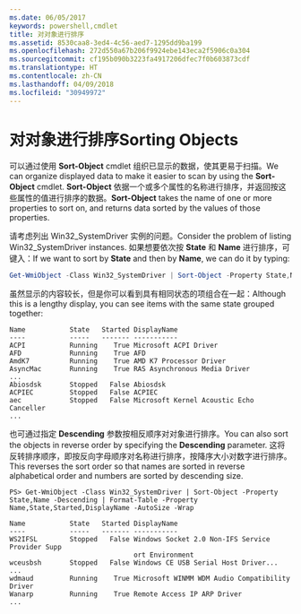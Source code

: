 ```yaml
---
ms.date: 06/05/2017
keywords: powershell,cmdlet
title: 对对象进行排序
ms.assetid: 8530caa8-3ed4-4c56-aed7-1295dd9ba199
ms.openlocfilehash: 272d550a67b206f9924ebe143eca2f5906c0a304
ms.sourcegitcommit: cf195b090b3223fa4917206dfec7f0b603873cdf
ms.translationtype: HT
ms.contentlocale: zh-CN
ms.lasthandoff: 04/09/2018
ms.locfileid: "30949972"
---
```

# <a name="sorting-objects"></a><span data-ttu-id="a9c50-103">对对象进行排序</span><span class="sxs-lookup"><span data-stu-id="a9c50-103">Sorting Objects</span></span>

<span data-ttu-id="a9c50-104">可以通过使用 **Sort-Object** cmdlet 组织已显示的数据，使其更易于扫描。</span><span class="sxs-lookup"><span data-stu-id="a9c50-104">We can organize displayed data to make it easier to scan by using the **Sort-Object** cmdlet.</span></span> <span data-ttu-id="a9c50-105">**Sort-Object** 依据一个或多个属性的名称进行排序，并返回按这些属性的值进行排序的数据。</span><span class="sxs-lookup"><span data-stu-id="a9c50-105">**Sort-Object** takes the name of one or more properties to sort on, and returns data sorted by the values of those properties.</span></span>

<span data-ttu-id="a9c50-106">请考虑列出 Win32_SystemDriver 实例的问题。</span><span class="sxs-lookup"><span data-stu-id="a9c50-106">Consider the problem of listing Win32_SystemDriver instances.</span></span> <span data-ttu-id="a9c50-107">如果想要依次按 **State** 和 **Name** 进行排序，可键入：</span><span class="sxs-lookup"><span data-stu-id="a9c50-107">If we want to sort by **State** and then by **Name**, we can do it by typing:</span></span>

```powershell
Get-WmiObject -Class Win32_SystemDriver | Sort-Object -Property State,Name | Format-Table -Property Name,State,Started,DisplayName -AutoSize -Wrap
```

<span data-ttu-id="a9c50-108">虽然显示的内容较长，但是你可以看到具有相同状态的项组合在一起：</span><span class="sxs-lookup"><span data-stu-id="a9c50-108">Although this is a lengthy display, you can see items with the same state grouped together:</span></span>

```output
Name           State   Started DisplayName
----           -----   ------- -----------
ACPI           Running    True Microsoft ACPI Driver
AFD            Running    True AFD
AmdK7          Running    True AMD K7 Processor Driver
AsyncMac       Running    True RAS Asynchronous Media Driver
...
Abiosdsk       Stopped   False Abiosdsk
ACPIEC         Stopped   False ACPIEC
aec            Stopped   False Microsoft Kernel Acoustic Echo Canceller
...
```

<span data-ttu-id="a9c50-109">也可通过指定 **Descending** 参数按相反顺序对对象进行排序。</span><span class="sxs-lookup"><span data-stu-id="a9c50-109">You can also sort the objects in reverse order by specifying the **Descending** parameter.</span></span> <span data-ttu-id="a9c50-110">这将反转排序顺序，即按反向字母顺序对名称进行排序，按降序大小对数字进行排序。</span><span class="sxs-lookup"><span data-stu-id="a9c50-110">This reverses the sort order so that names are sorted in reverse alphabetical order and numbers are sorted by descending size.</span></span>

```
PS> Get-WmiObject -Class Win32_SystemDriver | Sort-Object -Property State,Name -Descending | Format-Table -Property Name,State,Started,DisplayName -AutoSize -Wrap

Name           State   Started DisplayName
----           -----   ------- -----------
WS2IFSL        Stopped   False Windows Socket 2.0 Non-IFS Service Provider Supp
                               ort Environment
wceusbsh       Stopped   False Windows CE USB Serial Host Driver...
...
wdmaud         Running    True Microsoft WINMM WDM Audio Compatibility Driver
Wanarp         Running    True Remote Access IP ARP Driver
...
```